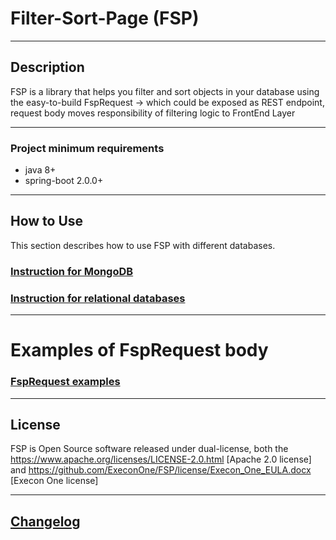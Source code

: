 # Filter-Sort-Page (FSP)

---
## Description

FSP is a library that helps you filter and sort objects in your database using the 
easy-to-build FspRequest &rarr; which could be exposed as REST endpoint, request body 
moves responsibility of filtering logic to FrontEnd Layer

---

### Project minimum requirements
+ java 8+
+ spring-boot 2.0.0+

---
## How to Use

This section describes how to use FSP with different databases.

### [Instruction for MongoDB](mongodb_instruction.md)

### [Instruction for relational databases](relational_instruction.md)

---

# Examples of FspRequest body
### [FspRequest examples](example_operations.md)

---

## License
FSP is Open Source software released under dual-license, both the
https://www.apache.org/licenses/LICENSE-2.0.html [Apache 2.0 license] and
https://github.com/ExeconOne/FSP/license/Execon_One_EULA.docx [Execon One license]

---
## [Changelog](changelog.md)
